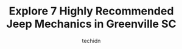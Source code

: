 ---
layout: ampstory
image: https://images.unsplash.com/photo-1503736334956-4c8f8e92946d?ixlib=rb-4.0.3&ixid=MnwxMjA3fDB8MHxwaG90by1wYWdlfHx8fGVufDB8fHx8&auto=format&fit=crop&w=640&h=853&q=80
author: techidn
featured: false
description: When it comes to maintaining and repairing your vehicle in Greenville SC, USA, you deserve nothing but the best. Thats why the 7 best Jeep Mechanic in the area are here to offer their exper
title: Explore 7 Highly Recommended Jeep Mechanics in Greenville SC
cover:
   title: Explore 7 Highly Recommended Jeep Mechanics in Greenville SC
   subtitle: Rickpate
   background: https://images.unsplash.com/photo-1503736334956-4c8f8e92946d?ixlib=rb-4.0.3&ixid=MnwxMjA3fDB8MHxwaG90by1wYWdlfHx8fGVufDB8fHx8&auto=format&fit=crop&w=640&h=853&q=80

pages: 
 - layout: thirds
   top: <h1>#1 Christian Brothers Automotive Greenville</h1>
   bottom: "<p>Our car hit a badly placed parking block and made the plastic covering the engine at the bottom fold over, we were from out of town and looked up mechanistic near by and </p>"
   background: https://www.knot35.com/toplist/wp-content/uploads/2023/06/best-jeep-mechanic-1-in-greenville-sc-1685835724.jpeg
   backgroundblur: true
 - layout: thirds
   top: <h1>#2 Davidson Automotive</h1>
   bottom: "<p>1168 Woodruff Rd, Greenville, SC 29607, United States</p>"
   background: https://www.knot35.com/toplist/wp-content/uploads/2023/06/best-jeep-mechanic-2-in-greenville-sc-1685835725.jpeg
   cta:
      link: https://www.knot35.com/toplist/explore-7-highly-recommended-jeep-mechanics-in-greenville-sc/
      text: Explore 7 Highly Recommended Jeep Mechanics in Greenville SC
 - layout: thirds
   top: <h1>#3 Mason & Sons Tire & Automotive Repair Center</h1>
   bottom: "<p>215 College St, Greenville, SC 29601, United States</p>"
   background: https://www.knot35.com/toplist/wp-content/uploads/2023/06/best-jeep-mechanic-3-in-greenville-sc-1685835725.jpeg
   cta:
      link: https://www.knot35.com/toplist/explore-7-highly-recommended-jeep-mechanics-in-greenville-sc/
      text: Explore 7 Highly Recommended Jeep Mechanics in Greenville SC
 - layout: thirds
   top: <h1>#4 Sarks Greenville Auto Repair</h1>
   bottom: "<p>1900 Wade Hampton Blvd, Greenville, SC 29615, United States</p>"
   background: https://images.unsplash.com/photo-1527067829737-402993088e6b?ixlib=rb-4.0.3&ixid=MnwxMjA3fDB8MHxwaG90by1wYWdlfHx8fGVufDB8fHx8&auto=format&fit=crop&w=640&h=853&q=80
   cta:
      link: https://www.knot35.com/toplist/explore-7-highly-recommended-jeep-mechanics-in-greenville-sc/
      text: Explore 7 Highly Recommended Jeep Mechanics in Greenville SC
 - layout: thirds
   top: <h1>#5 W.N Watson Tire and Automotive</h1>
   bottom: "<p>333 W Broad St, Greenville, SC 29601, United States</p>"
   background: https://images.unsplash.com/photo-1462556791646-c201b8241a94?ixlib=rb-4.0.3&ixid=MnwxMjA3fDB8MHxwaG90by1wYWdlfHx8fGVufDB8fHx8&auto=format&fit=crop&w=640&h=853&q=80
   cta:
      link: https://www.knot35.com/toplist/explore-7-highly-recommended-jeep-mechanics-in-greenville-sc/
      text: Explore 7 Highly Recommended Jeep Mechanics in Greenville SC
 - layout: thirds
   top: <h1>#6 Japanese Auto Specialists</h1>
   bottom: "<p>82 Salters Rd, Greenville, SC 29607, United States</p>"
   background: https://images.unsplash.com/photo-1602536052359-ef94c21c5948?ixlib=rb-4.0.3&ixid=MnwxMjA3fDB8MHxwaG90by1wYWdlfHx8fGVufDB8fHx8&auto=format&fit=crop&w=640&h=853&q=80
   cta:
      link: https://www.knot35.com/toplist/explore-7-highly-recommended-jeep-mechanics-in-greenville-sc/
      text: Explore 7 Highly Recommended Jeep Mechanics in Greenville SC
 - layout: thirds
   top: <h1>#7 Fishers Garage</h1>
   bottom: "<p>639 Congaree Rd, Greenville, SC 29607, United States</p>"
   background: https://images.unsplash.com/photo-1496096265110-f83ad7f96608?ixlib=rb-4.0.3&ixid=MnwxMjA3fDB8MHxwaG90by1wYWdlfHx8fGVufDB8fHx8&auto=format&fit=crop&w=640&h=853&q=80
   cta:
      link: https://www.knot35.com/toplist/explore-7-highly-recommended-jeep-mechanics-in-greenville-sc/
      text: Explore 7 Highly Recommended Jeep Mechanics in Greenville SC
 - layout: thirds
   middle: Continue reading...
   background: https://images.unsplash.com/photo-1484589065579-248aad0d8b13?ixlib=rb-4.0.3&ixid=MnwxMjA3fDB8MHxwaG90by1wYWdlfHx8fGVufDB8fHx8&auto=format&fit=crop&w=640&h=853&q=80
   cta:
      link: https://www.knot35.com/toplist/explore-7-highly-recommended-jeep-mechanics-in-greenville-sc/
      text: Explore 7 Highly Recommended Jeep Mechanics in Greenville SC
      
---